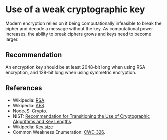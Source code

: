 # Use of a weak cryptographic key
Modern encryption relies on it being computationally infeasible to break the cipher and decode a message without the key. As computational power increases, the ability to break ciphers grows and keys need to become larger.


## Recommendation
An encryption key should be at least 2048-bit long when using RSA encryption, and 128-bit long when using symmetric encryption.


## References
* Wikipedia: [RSA](https://en.wikipedia.org/wiki/RSA_(cryptosystem)).
* Wikipedia: [AES](https://en.wikipedia.org/wiki/Advanced_Encryption_Standard).
* NodeJS: [Crypto](https://nodejs.org/api/crypto.html).
* NIST: [ Recommendation for Transitioning the Use of Cryptographic Algorithms and Key Lengths](https://nvlpubs.nist.gov/nistpubs/SpecialPublications/NIST.SP.800-131Ar1.pdf).
* Wikipedia: [Key size](https://en.wikipedia.org/wiki/Key_size)
* Common Weakness Enumeration: [CWE-326](https://cwe.mitre.org/data/definitions/326.html).
